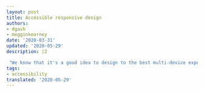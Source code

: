 ```yaml
---
layout: post
title: Accessible responsive design
authors:
- dgash
- megginkearney
date: '2020-03-31'
updated: '2020-05-29'
description: |2

 "We know that it's a good idea to design to the best multi-device experience, but responsive design also yields a win for accessibility."
tags:
- accessibility
translated: '2020-05-29'
---
```

